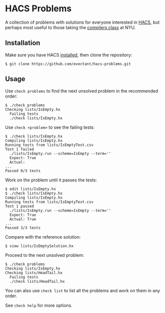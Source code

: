 # HACS Problems

A collection of problems with solutions for everyone interested in [HACS](https://github.com/crsx/hacs), but perhaps most useful to those taking the [compilers class](https://www.cs.nyu.edu/dynamic/courses/catalog/level/GA/#csci-ga2130) at NYU.

## Installation

Make sure you have HACS [installed](https://github.com/crsx/hacs#how-to-install), then clone the repository:

```text
$ git clone https://github.com/evectant/hacs-problems.git
```

## Usage

Use `check problems` to find the next unsolved problem in the recommended order:
```text
$ ./check problems
Checking lists/IsEmpty.hx
  Failing tests
  ./check lists/IsEmpty.hx
```

Use `check <problem>` to see the failing tests:

```text
$ ./check lists/IsEmpty.hx
Compiling lists/IsEmpty.hx
Running tests from lists/IsEmptyTest.csv
Test 1 failed
  ./lists/IsEmpty.run --scheme=IsEmpty --term=''
  Expect: True
  Actual: 
...
Passed 0/3 tests
```

Work on the problem until it passes the tests:
```text
$ edit lists/IsEmpty.hx
$ ./check lists/IsEmpty.hx 
Compiling lists/IsEmpty.hx
Running tests from lists/IsEmptyTest.csv
Test 1 passed
  ./lists/IsEmpty.run --scheme=IsEmpty --term=''
  Expect: True
  Actual: True
...
Passed 3/3 tests
```

Compare with the reference solution:
```text
$ view lists/IsEmptySolution.hx
```

Proceed to the next unsolved problem:
```text
$ ./check problems
Checking lists/IsEmpty.hx
Checking lists/HeadTail.hx
  Failing tests
  ./check lists/HeadTail.hx
```

You can also use `check list` to list all the problems and work on them in any order.

See `check help` for more options.
